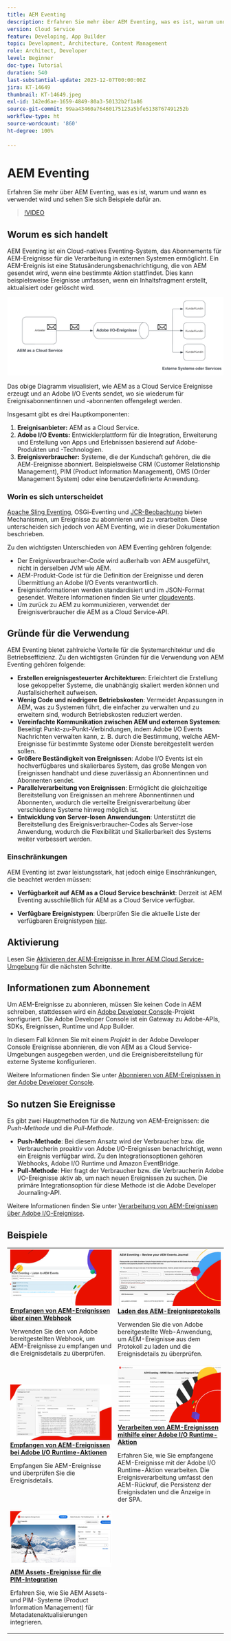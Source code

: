 ```yaml
---
title: AEM Eventing
description: Erfahren Sie mehr über AEM Eventing, was es ist, warum und wann es verwendet wird und sehen Sie sich Beispiele dafür an.
version: Cloud Service
feature: Developing, App Builder
topic: Development, Architecture, Content Management
role: Architect, Developer
level: Beginner
doc-type: Tutorial
duration: 540
last-substantial-update: 2023-12-07T00:00:00Z
jira: KT-14649
thumbnail: KT-14649.jpeg
exl-id: 142ed6ae-1659-4849-80a3-50132b2f1a86
source-git-commit: 99aa43460a76460175123a5bfe5138767491252b
workflow-type: ht
source-wordcount: '860'
ht-degree: 100%

---
```


# AEM Eventing

Erfahren Sie mehr über AEM Eventing, was es ist, warum und wann es verwendet wird und sehen Sie sich Beispiele dafür an.

>[!VIDEO](https://video.tv.adobe.com/v/3426686?quality=12&learn=on)

## Worum es sich handelt

AEM Eventing ist ein Cloud-natives Eventing-System, das Abonnements für AEM-Ereignisse für die Verarbeitung in externen Systemen ermöglicht. Ein AEM-Ereignis ist eine Statusänderungsbenachrichtigung, die von AEM gesendet wird, wenn eine bestimmte Aktion stattfindet. Dies kann beispielsweise Ereignisse umfassen, wenn ein Inhaltsfragment erstellt, aktualisiert oder gelöscht wird.

![AEM Eventing](./assets/aem-eventing.png)

Das obige Diagramm visualisiert, wie AEM as a Cloud Service Ereignisse erzeugt und an Adobe I/O Events sendet, wo sie wiederum für Ereignisabonnentinnen und -abonnenten offengelegt werden.

Insgesamt gibt es drei Hauptkomponenten:

1. **Ereignisanbieter:** AEM as a Cloud Service.
1. **Adobe I/O Events:** Entwicklerplattform für die Integration, Erweiterung und Erstellung von Apps und Erlebnissen basierend auf Adobe-Produkten und -Technologien.
1. **Ereignisverbraucher:** Systeme, die der Kundschaft gehören, die die AEM-Ereignisse abonniert. Beispielsweise CRM (Customer Relationship Management), PIM (Product Information Management), OMS (Order Management System) oder eine benutzerdefinierte Anwendung.

### Worin es sich unterscheidet

[Apache Sling Eventing](https://sling.apache.org/documentation/bundles/apache-sling-eventing-and-job-handling.html), OSGi-Eventing und [JCR-Beobachtung](https://jackrabbit.apache.org/oak/docs/features/observation.html) bieten Mechanismen, um Ereignisse zu abonnieren und zu verarbeiten. Diese unterscheiden sich jedoch von AEM Eventing, wie in dieser Dokumentation beschrieben.

Zu den wichtigsten Unterschieden von AEM Eventing gehören folgende:

- Der Ereignisverbraucher-Code wird außerhalb von AEM ausgeführt, nicht in derselben JVM wie AEM.
- AEM-Produkt-Code ist für die Definition der Ereignisse und deren Übermittlung an Adobe I/O Events verantwortlich.
- Ereignisinformationen werden standardisiert und im JSON-Format gesendet. Weitere Informationen finden Sie unter [cloudevents](https://cloudevents.io/).
- Um zurück zu AEM zu kommunizieren, verwendet der Ereignisverbraucher die AEM as a Cloud Service-API.


## Gründe für die Verwendung

AEM Eventing bietet zahlreiche Vorteile für die Systemarchitektur und die Betriebseffizienz. Zu den wichtigsten Gründen für die Verwendung von AEM Eventing gehören folgende:

- **Erstellen ereignisgesteuerter Architekturen**: Erleichtert die Erstellung lose gekoppelter Systeme, die unabhängig skaliert werden können und Ausfallsicherheit aufweisen.
- **Wenig Code und niedrigere Betriebskosten**: Vermeidet Anpassungen in AEM, was zu Systemen führt, die einfacher zu verwalten und zu erweitern sind, wodurch Betriebskosten reduziert werden.
- **Vereinfachte Kommunikation zwischen AEM und externen Systemen**: Beseitigt Punkt-zu-Punkt-Verbindungen, indem Adobe I/O Events Nachrichten verwalten kann, z. B. durch die Bestimmung, welche AEM-Ereignisse für bestimmte Systeme oder Dienste bereitgestellt werden sollen.
- **Größere Beständigkeit von Ereignissen**: Adobe I/O Events ist ein hochverfügbares und skalierbares System, das große Mengen von Ereignissen handhabt und diese zuverlässig an Abonnentinnen und Abonnenten sendet.
- **Parallelverarbeitung von Ereignissen**: Ermöglicht die gleichzeitige Bereitstellung von Ereignissen an mehrere Abonnentinnen und Abonnenten, wodurch die verteilte Ereignisverarbeitung über verschiedene Systeme hinweg möglich ist.
- **Entwicklung von Server-losen Anwendungen**: Unterstützt die Bereitstellung des Ereignisverbraucher-Codes als Server-lose Anwendung, wodurch die Flexibilität und Skalierbarkeit des Systems weiter verbessert werden.

### Einschränkungen

AEM Eventing ist zwar leistungsstark, hat jedoch einige Einschränkungen, die beachtet werden müssen:

- **Verfügbarkeit auf AEM as a Cloud Service beschränkt**: Derzeit ist AEM Eventing ausschließlich für AEM as a Cloud Service verfügbar.

- **Verfügbare Ereignistypen**: Überprüfen Sie die aktuelle Liste der verfügbaren Ereignistypen [hier](https://developer.adobe.com/experience-cloud/experience-manager-apis/guides/events/#available-event-types).

## Aktivierung

Lesen Sie [Aktivieren der AEM-Ereignisse in Ihrer AEM Cloud Service-Umgebung](https://developer.adobe.com/experience-cloud/experience-manager-apis/guides/events/#enable-aem-events-on-your-aem-cloud-service-environment) für die nächsten Schritte.

## Informationen zum Abonnement

Um AEM-Ereignisse zu abonnieren, müssen Sie keinen Code in AEM schreiben, stattdessen wird ein [Adobe Developer Console](https://developer.adobe.com/)-Projekt konfiguriert. Die Adobe Developer Console ist ein Gateway zu Adobe-APIs, SDKs, Ereignissen, Runtime und App Builder.

In diesem Fall können Sie mit einem _Projekt_ in der Adobe Developer Console Ereignisse abonnieren, die von AEM as a Cloud Service-Umgebungen ausgegeben werden, und die Ereignisbereitstellung für externe Systeme konfigurieren.

Weitere Informationen finden Sie unter [Abonnieren von AEM-Ereignissen in der Adobe Developer Console](https://developer.adobe.com/experience-cloud/experience-manager-apis/guides/events/#how-to-subscribe-to-aem-events-in-the-adobe-developer-console).

## So nutzen Sie Ereignisse

Es gibt zwei Hauptmethoden für die Nutzung von AEM-Ereignissen: die _Push-Methode_ und die _Pull-Methode_.

- **Push-Methode**: Bei diesem Ansatz wird der Verbraucher bzw. die Verbraucherin proaktiv von Adobe I/O-Ereignissen benachrichtigt, wenn ein Ereignis verfügbar wird. Zu den Integrationsoptionen gehören Webhooks, Adobe I/O Runtime und Amazon EventBridge.
- **Pull-Methode**: Hier fragt der Verbraucher bzw. die Verbraucherin Adobe I/O-Ereignisse aktiv ab, um nach neuen Ereignissen zu suchen. Die primäre Integrationsoption für diese Methode ist die Adobe Developer Journaling-API.

Weitere Informationen finden Sie unter [Verarbeitung von AEM-Ereignissen über Adobe I/O-Ereignisse](https://developer.adobe.com/experience-cloud/experience-manager-apis/guides/events/#aem-events-processing-via-adobe-io).

## Beispiele

<table>
  <tr>
    <td>
        <a  href="./examples/webhook.md"><img alt="Empfangen von AEM-Ereignissen über einen Webhook" src="./assets/examples/webhook/webhook-example.png"/></a>
        <div><strong><a href="./examples/webhook.md">Empfangen von AEM-Ereignissen über einen Webhook</a></strong></div>
        <p>
          Verwenden Sie den von Adobe bereitgestellten Webhook, um AEM-Ereignisse zu empfangen und die Ereignisdetails zu überprüfen.
        </p>
      </td>
      <td>
        <a  href="./examples/journaling.md"><img alt="Laden des AEM-Ereignisprotokolls" src="./assets/examples/journaling/eventing-journal.png"/></a>
        <div><strong><a href="./examples/journaling.md">Laden des AEM-Ereignisprotokolls</a></strong></div>
        <p>
          Verwenden Sie die von Adobe bereitgestellte Web-Anwendung, um AEM-Ereignisse aus dem Protokoll zu laden und die Ereignisdetails zu überprüfen.
        </p>
      </td>
    </tr>
  <tr>
    <td>
        <a  href="./examples/runtime-action.md"><img alt="Empfangen von AEM-Ereignissen bei Adobe I/O Runtime-Aktionen" src="./assets/examples/runtime-action/eventing-runtime.png"/></a>
        <div><strong><a href="./examples/runtime-action.md">Empfangen von AEM-Ereignissen bei Adobe I/O Runtime-Aktionen</a></strong></div>
        <p>
          Empfangen Sie AEM-Ereignisse und überprüfen Sie die Ereignisdetails.
        </p>
      </td>
      <td>
        <a  href="./examples/event-processing-using-runtime-action.md"><img alt="Verarbeiten von AEM-Ereignissen mithilfe einer Adobe I/O Runtime-Aktion" src="./assets/examples/event-processing-using-runtime-action/event-processing.png"/></a>
        <div><strong><a href="./examples/event-processing-using-runtime-action.md">Verarbeiten von AEM-Ereignissen mithilfe einer Adobe I/O Runtime-Aktion</a></strong></div>
        <p>
          Erfahren Sie, wie Sie empfangene AEM-Ereignisse mit der Adobe I/O Runtime-Aktion verarbeiten. Die Ereignisverarbeitung umfasst den AEM-Rückruf, die Persistenz der Ereignisdaten und die Anzeige in der SPA.
        </p>
      </td>
  </tr>
  <tr>
    <td>
        <a  href="./examples/assets-pim-integration.md"><img alt="AEM Assets-Ereignisse für die PIM-Integration" src="./assets/examples/assets-pim-integration/PIM-integration-tile.png"/></a>
        <div><strong><a href="./examples/assets-pim-integration.md">AEM Assets-Ereignisse für die PIM-Integration</a></strong></div>
        <p>
          Erfahren Sie, wie Sie AEM Assets- und PIM-Systeme (Product Information Management) für Metadatenaktualisierungen integrieren.
        </p>
      </td>
  </tr> 
</table>
